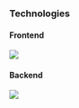 ### Technologies

#### Frontend

![](https://img.shields.io/badge/Code-ReactJS-informational?style=flat&logo=React&logoColor=white&color=2bbc8a)

#### Backend

![](https://img.shields.io/badge/Code-NodeJS-informational?style=flat&logo=Node-dot-js&logoColor=white&color=2bbc8a)


<!--
**sinansubasi95/sinansubasi95** is a ✨ _special_ ✨ repository because its `README.md` (this file) appears on your GitHub profile.

Here are some ideas to get you started:

- 🔭 I’m currently working on ...
- 🌱 I’m currently learning ...
- 👯 I’m looking to collaborate on ...
- 🤔 I’m looking for help with ...
- 💬 Ask me about ...
- 📫 How to reach me: ...
- 😄 Pronouns: ...
- ⚡ Fun fact: ...
-->
